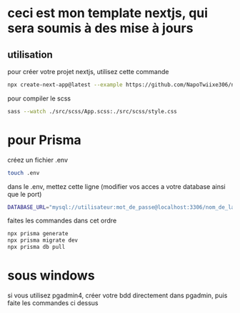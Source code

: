 # ceci est mon template nextjs, qui sera soumis à des mise à jours

## utilisation
pour créer votre projet nextjs, utilisez cette commande
```bash
npx create-next-app@latest --example https://github.com/NapoTwiixe306/napoplate
```

pour compiler le scss
```bash
sass --watch ./src/scss/App.scss:./src/scss/style.css
```

# pour Prisma

créez un fichier .env
```bash
touch .env
```

dans le .env, mettez cette ligne (modifier vos acces a votre database ainsi que le port)
```bash
DATABASE_URL="mysql://utilisateur:mot_de_passe@localhost:3306/nom_de_la_base_de_donnees?schema=public"
```

faites les commandes dans cet ordre
```bash
npx prisma generate
npx prisma migrate dev
npx prisma db pull
```

# sous windows

si vous utilisez pgadmin4, créer votre bdd directement dans pgadmin, puis faite les commandes ci dessus